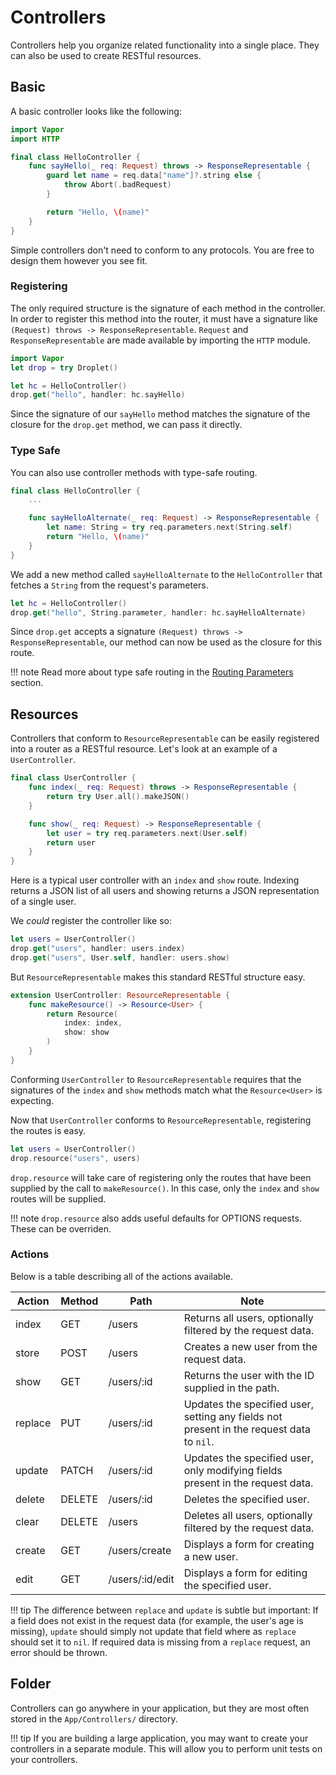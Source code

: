 # Controllers

Controllers help you organize related functionality into a single place. They can also be used to create RESTful resources.

## Basic

A basic controller looks like the following:

```swift
import Vapor
import HTTP

final class HelloController {
	func sayHello(_ req: Request) throws -> ResponseRepresentable {
		guard let name = req.data["name"]?.string else { 
			throw Abort(.badRequest)
		}

		return "Hello, \(name)"
	}
}
```

Simple controllers don't need to conform to any protocols. You are free to design them however you see fit.

### Registering

The only required structure is the signature of each method in the controller. In order to register this method into the router, it must have a signature like `(Request) throws -> ResponseRepresentable`. `Request` and `ResponseRepresentable` are made available by importing the `HTTP` module.

```swift
import Vapor
let drop = try Droplet()

let hc = HelloController()
drop.get("hello", handler: hc.sayHello)
```

Since the signature of our `sayHello` method matches the signature of the closure for the `drop.get` method, we can pass it directly.

### Type Safe

You can also use controller methods with type-safe routing.

```swift
final class HelloController {
	...

	func sayHelloAlternate(_ req: Request) -> ResponseRepresentable {
        let name: String = try req.parameters.next(String.self)
		return "Hello, \(name)"
	}
}
```

We add a new method called `sayHelloAlternate` to the `HelloController` that fetches a `String` from the request's parameters.

```swift
let hc = HelloController()
drop.get("hello", String.parameter, handler: hc.sayHelloAlternate)
```

Since `drop.get` accepts a signature `(Request) throws -> ResponseRepresentable`, our method can now be used as the closure for this route. 

!!! note 
    Read more about type safe routing in the [Routing Parameters](https://docs.vapor.codes/2.0/routing/parameters/#type-safe) section.

## Resources

Controllers that conform to `ResourceRepresentable` can be easily registered into a router as a RESTful resource. Let's look at an example of a `UserController`.

```swift
final class UserController {
    func index(_ req: Request) throws -> ResponseRepresentable {
        return try User.all().makeJSON()
    }

    func show(_ req: Request) -> ResponseRepresentable {
        let user = try req.parameters.next(User.self)
        return user
    }
}
```

Here is a typical user controller with an `index` and `show` route. Indexing returns a JSON list of all users and showing returns a JSON representation of a single user.

We _could_ register the controller like so:

```swift
let users = UserController()
drop.get("users", handler: users.index)
drop.get("users", User.self, handler: users.show)
```

But `ResourceRepresentable` makes this standard RESTful structure easy.

```swift
extension UserController: ResourceRepresentable {
    func makeResource() -> Resource<User> {
        return Resource(
            index: index,
            show: show
        )
    }
}
```

Conforming `UserController` to `ResourceRepresentable` requires that the signatures of 
the `index` and `show` methods match what the `Resource<User>` is expecting.


Now that `UserController` conforms to `ResourceRepresentable`, registering the routes is easy.

```swift
let users = UserController()
drop.resource("users", users)
```

 `drop.resource` will take care of registering only the routes that have been supplied by the call to `makeResource()`. In this case, only the `index` and `show` routes will be supplied.

!!! note
    `drop.resource` also adds useful defaults for OPTIONS requests. These can be overriden.  

### Actions

Below is a table describing all of the actions available.

| Action  | Method | Path            | Note                                                                                      |
|---------|--------|-----------------|-------------------------------------------------------------------------------------------|
| index   | GET    | /users          | Returns all users, optionally filtered by the request data.                               |
| store   | POST   | /users          | Creates a new user from the request data.                                                 |
| show    | GET    | /users/:id      | Returns the user with the ID supplied in the path.                                        |
| replace | PUT    | /users/:id      | Updates the specified user, setting any fields not present in the request data to `nil`.  |
| update  | PATCH  | /users/:id      | Updates the specified user, only modifying fields present in the request data.            |
| delete  | DELETE | /users/:id      | Deletes the specified user.                                                               |
| clear   | DELETE | /users          | Deletes all users, optionally filtered by the request data.                               |
| create  | GET    | /users/create   | Displays a form for creating a new user.                                                  |
| edit    | GET    | /users/:id/edit | Displays a form for editing the specified user.                                           |

!!! tip
    The difference between `replace` and `update` is subtle but important:
    If a field does not exist in the request data (for example, the user's age is missing),
    `update` should simply not update that field where as `replace` should set it to `nil`.
    If required data is missing from a `replace` request, an error should be thrown.

## Folder

Controllers can go anywhere in your application, but they are most often stored in the `App/Controllers/` directory. 

!!! tip
    If you are building a large application, you may want to create your controllers in a separate module. This will allow you to perform unit tests on your controllers. 
